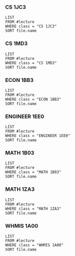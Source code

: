 
### CS 1JC3
```dataview
LIST
FROM #lecture
WHERE class = "CS 1JC3"
SORT file.name
```

### CS 1MD3
```dataview
LIST
FROM #lecture
WHERE class = "CS 1MD3"
SORT file.name
```

### ECON 1BB3
```dataview
LIST
FROM #lecture
WHERE class = "ECON 1BB3"
SORT file.name
```

### ENGINEER  1EE0
```dataview
LIST
FROM #lecture
WHERE class = "ENGINEER 1EE0"
SORT file.name
```

### MATH 1B03
```dataview
LIST
FROM #lecture
WHERE class = "MATH 1B03"
SORT file.name
```

### MATH 1ZA3
```dataview
LIST
FROM #lecture
WHERE class = "MATH 1ZA3"
SORT file.name
```

### WHMIS 1A00
```dataview
LIST
FROM #lecture
WHERE class = "WHMIS 1A00"
SORT file.name
```
